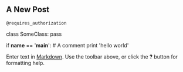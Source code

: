## A New Post
	
    @requires_authorization
class SomeClass:
    pass

if __name__ == '__main__':
    # A comment
    print 'hello world'

Enter text in [Markdown](http://daringfireball.net/projects/markdown/). Use the toolbar above, or click the **?** button for formatting help.
